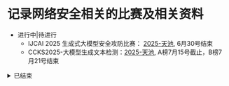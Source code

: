 # 记录网络安全相关的比赛及相关资料

- 进行中|待进行
  - IJCAI 2025 生成式大模型安全攻防比赛： [2025-天池](https://tianchi.aliyun.com/competition/entrance/532362?spm=a2c22.12281949.0.0.58693b74AqpRob), 6月30号结束
  - CCKS2025-大模型生成文本检测：[2025-天池](https://tianchi.aliyun.com/competition/entrance/532358?spm=a2c22.12281949.0.0.58693b74AqpRob), A榜7月15号截止，B榜7月21号结束
  

<details>
<summary>已结束</summary>    
  
<details><summary>【2024】DataCon2024大数据安全分析竞赛，**已结束**  赛事：2024.11.13~2024.11.23</summary>  
  
  * [[赛事官网](https://www.datacon.org.cn/datacon2024#details)]  
  - 软件供应链赛道解决方案 [冠军方案](https://mp.weixin.qq.com/s/Z6ApZ0RMRn0xZmqxhB5oKw)    
</details>  

  【2024】生成式人工智能安全大赛（安全攻击、安全检测、对齐防护） [官网](http://galaxy.iie.ac.cn/competitionPassage) **已结束**，赛事 202405~202408
    
【2023】ATEC科技精英大赛2023.网络安全大模型 [[赛道四](https://www.atecup.cn/matchHomeDetails/100001/100004)] **已结束**，赛事：20231206~20240201

【2023】天池.ICDAR2023.阿里安全.挑战赛：篡改文本检测 [[赛道一](https://tianchi.aliyun.com/competition/entrance/532048/introduction)][[赛道二](https://tianchi.aliyun.com/competition/entrance/532052/introduction)]，**已结束**，赛事：20230215~20230331
   
<details><summary>【2022】天池 . 天池 . 阿里云webshell文本检测大赛，**已结束**，初赛：2022.10.24~2022.11.25</summary>  
  
  * [[赛事官网](https://tianchi.aliyun.com/competition/entrance/532035/introduction)]
  *  阿里云webshell文本检测算法赛 [[第8名方案开源code](https://github.com/yemoli/AMWD_2022_WEBSHELL)]
</details>

【2022】DataCon.大数据安全分析竞赛 [[赛事官网](https://datacon.qianxin.com/datacon2022)]，**已结束**，2022.12.01~2022.12.10
      
<details>
    <summary>【2022】DataFountain.Web攻击检测与分类识别，**已结束**， 2022.8.20~2022.11.18</summary>
    
   * [[赛事官网](https://www.datafountain.cn/competitions/596)]
   * web攻击检测分类与识别[[baseline TFIDF+简单特征](https://github.com/XMoyas/competition_baselines/tree/master/competitions/2022ccf_web_attack_detect)]
   * web攻击检测分类与识别[[一等奖方案](https://mp.weixin.qq.com/s/uatRcu2PqfOT_RgwzpCm1g)]
   * web攻击检测分类与识别[[二等奖方案](https://mp.weixin.qq.com/s/AejA41vBqyVDjIswpdiU6Q)]
   * web攻击检测分类与识别[[二等奖方案](https://mp.weixin.qq.com/s/Q4G3muIxGPIcVB99cqJ-1w)]
   * web攻击检测分类与识别[[三等奖方案](https://mp.weixin.qq.com/s/mKefBBSleFBjjbkgOEPdkw)]
   * web攻击检测分类与识别[[三等奖方案](https://mp.weixin.qq.com/s/VFJqup1bcU2g-i8jZT70Bg)]
   * web攻击检测分类与识别[[rank23代码](https://github.com/XFR1998/CCF-BDCI2022-Web-Attack-Detection-and-Classification)]
</details>

<details>
   <summary>【2022】DataFountain.大数据平台安全事件检测与分类识别，**已结束**，2022.8.20~2022.11</summary>
    
   [[赛事官网](https://www.datafountain.cn/competitions/595)]
   * 大数据平台安全事件检测与分类识别赛题[[一等奖方案](https://mp.weixin.qq.com/s/K4rpULSzvxQ49q1ueE30Ww)]
   * 大数据平台安全事件检测与分类识别赛题[[二等奖方案](https://mp.weixin.qq.com/s/TSplLF1t7mG_YJaNMqCxQg)]
   * 大数据平台安全事件检测与分类识别赛题[[二等奖方案](https://mp.weixin.qq.com/s/3-Pf8GcvXTYd7PuV7kfUmw)]
   * 大数据平台安全事件检测与分类识别赛题[[三等奖方案](https://mp.weixin.qq.com/s/MAG1TixW5rE6X6v8ujirfA)]
   * 大数据平台安全事件检测与分类识别赛题[[三等奖方案](https://mp.weixin.qq.com/s/j4cPpNAZElYHWDA-yhGxaA)]
</details>
   
<details>
   <summary>【2022】DataFountain.基于人工智能的漏洞数据分类，**已结束**，2022.8.20~2022.11</summary>
    
  * [[赛事官网](https://www.datafountain.cn/competitions/594)]
  * 基于人工智能的漏洞数据分类[[一等奖方案](https://mp.weixin.qq.com/s/qahwc8w5FWVP7EBvac81jA)]
  * 基于人工智能的漏洞数据分类[[二等奖方案](https://mp.weixin.qq.com/s/1u3vr-Hkeu3vrmZn62HF7w)]
  * 基于人工智能的漏洞数据分类[[三等奖方案](https://mp.weixin.qq.com/s/J5Dx6EFsh5dQwpK7jwRXtA)]
</details>
   
<details>
    <summary>【2022】DataFountain.Linux跨平台二进制函数识别，**已结束**，2022.8.20~2022.11</summary>
  
  * [[赛事官网](https://www.datafountain.cn/competitions/593)]
</details>
